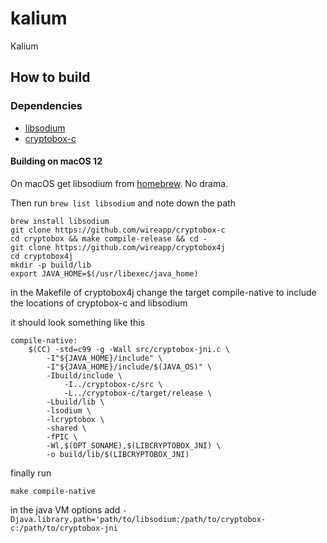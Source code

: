 # kalium
Kalium

## How to build

### Dependencies

- [libsodium](https://github.com/jedisct1/libsodium)
- [cryptobox-c](https://github.com/wireapp/cryptobox-c)

#### Building on macOS 12

On macOS get libsodium from [homebrew](https://brew.sh). No drama.

Then run `brew list libsodium` and note down the path

```
brew install libsodium
git clone https://github.com/wireapp/cryptobox-c
cd cryptobox && make compile-release && cd -
git clone https://github.com/wireapp/cryptobox4j
cd cryptobox4j
mkdir -p build/lib
export JAVA_HOME=$(/usr/libexec/java_home)
```

in the Makefile of cryptobox4j change the target compile-native
to include the locations of cryptobox-c and libsodium

it should look something like this

```
compile-native:
	$(CC) -std=c99 -g -Wall src/cryptobox-jni.c \
	    -I"${JAVA_HOME}/include" \
	    -I"${JAVA_HOME}/include/$(JAVA_OS)" \
	    -Ibuild/include \
            -I../cryptobox-c/src \
            -L../cryptobox-c/target/release \
	    -Lbuild/lib \
	    -lsodium \
	    -lcryptobox \
	    -shared \
	    -fPIC \
	    -Wl,$(OPT_SONAME),$(LIBCRYPTOBOX_JNI) \
	    -o build/lib/$(LIBCRYPTOBOX_JNI)
```

finally run

```
make compile-native
```

in the java VM options add `-Djava.library.path='path/to/libsodium:/path/to/cryptobox-c:/path/to/cryptobox-jni`

